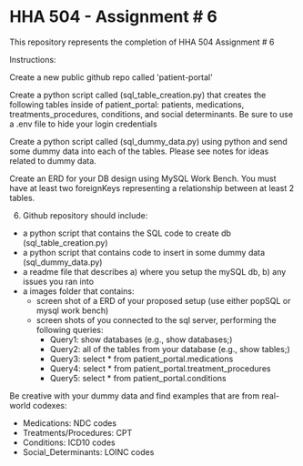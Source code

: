 # HHA 504 - Assignment # 6

This repository represents the completion of HHA 504 Assignment # 6

Instructions:

Create a new public github repo called 'patient-portal'

Create a python script called (sql_table_creation.py) that creates the following tables inside of patient_portal: patients, medications, treatments_procedures, conditions, and social determinants. Be sure to use a .env file to hide your login credentials 

Create a python script called (sql_dummy_data.py) using python and send some dummy data into each of the tables. Please see notes for ideas related to dummy data. 

Create an ERD for your DB design using MySQL Work Bench. You must have at least two foreignKeys representing a relationship between at least 2 tables. 

6. Github repository should include: 
- a python script that contains the SQL code to create db (sql_table_creation.py) 
- a python script that contains code to insert in some dummy data (sql_dummy_data.py) 
- a readme file that describes a) where you setup the mySQL db, b) any issues you ran into 
- a images folder that contains: 
    - screen shot of a ERD of your proposed setup (use either popSQL or mysql work bench) 
    - screen shots of you connected to the sql server, performing the following queries: 
        - Query1: show databases (e.g., show databases;) 
        - Query2: all of the tables from your database (e.g., show tables;)  
        - Query3: select * from patient_portal.medications 
        - Query4: select * from patient_portal.treatment_procedures
        - Query5: select * from patient_portal.conditions

Be creative with your dummy data and find examples that are from real-world codexes: 
- Medications: NDC codes
- Treatments/Procedures: CPT 
- Conditions: ICD10 codes
- Social_Determinants: LOINC codes 